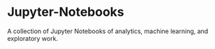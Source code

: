 # Jupyter-Notebooks
A collection of Jupyter Notebooks of analytics, machine learning, and exploratory work.
